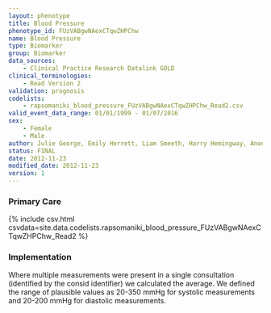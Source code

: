 ```yaml
---
layout: phenotype
title: Blood Pressure
phenotype_id: FUzVABgwNAexCTqwZHPChw
name: Blood Pressure
type: Biomarker
group: Biomarker
data_sources: 
    - Clinical Practice Research Datalink GOLD
clinical_terminologies: 
    - Read Version 2
validation: prognosis
codelists:
    - rapsomaniki_blood_pressure_FUzVABgwNAexCTqwZHPChw_Read2.csv
valid_event_data_range: 01/01/1999 - 01/07/2016
sex: 
    - Female
    - Male
author: Julie George, Emily Herrett, Liam Smeeth, Harry Hemingway, Anoop Shah, Spiros Denaxas
status: FINAL
date: 2012-11-23
modified_date: 2012-11-23
version: 1
---
```


### Primary Care

{% include csv.html csvdata=site.data.codelists.rapsomaniki_blood_pressure_FUzVABgwNAexCTqwZHPChw_Read2 %}

### Implementation

Where multiple measurements were present in a single consultation (identified by the consid identifier) we calculated the average. We defined the range of plausible values as 20-350 mmHg for systolic measurements and 20-200 mmHg for diastolic measurements.


